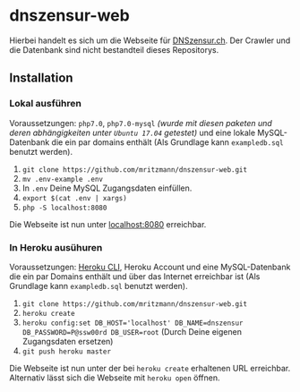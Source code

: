 # dnszensur-web

Hierbei handelt es sich um die Webseite für [DNSzensur.ch](https://dnszensur.ch/). Der Crawler und die Datenbank sind nicht bestandteil dieses Repositorys.

## Installation

### Lokal ausführen

Voraussetzungen: `php7.0`, `php7.0-mysql` _(wurde mit diesen paketen und deren abhängigkeiten unter `Ubuntu 17.04` getestet)_ und eine lokale MySQL-Datenbank die ein par domains enthält (Als Grundlage kann `exampledb.sql` benutzt werden).

1. `git clone https://github.com/mritzmann/dnszensur-web.git`
2. `mv .env-example .env`
3. In `.env` Deine MySQL Zugangsdaten einfüllen.
4. `export $(cat .env | xargs)`
5. `php -S localhost:8080`

Die Webseite ist nun unter [localhost:8080](http://localhost:8080/) erreichbar.

### In Heroku ausühuren

Voraussetzungen: [Heroku CLI](https://devcenter.heroku.com/articles/heroku-cli), Heroku Account und eine MySQL-Datenbank die ein par Domains enthält und über das Internet erreichbar ist (Als Grundlage kann `exampledb.sql` benutzt werden).

1. `git clone https://github.com/mritzmann/dnszensur-web.git`
2. `heroku create`
3. `heroku config:set DB_HOST='localhost' DB_NAME=dnszensur DB_PASSWORD=P@ssw00rd DB_USER=root` (Durch Deine eigenen Zugangsdaten ersetzen)
4. `git push heroku master`

Die Webseite ist nun unter der bei `heroku create` erhaltenen URL erreichbar. Alternativ lässt sich die Webseite mit `heroku open` öffnen.

